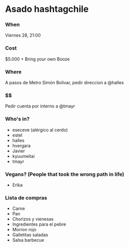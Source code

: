 # Asado hashtagchile

### When

Viernes 28, 21:00

### Cost

$5.000 + Bring your own Booze

### Where

A pasos de Metro Simón Bolivar, pedir direccion a @halles

### $$$$$$

Pedir cuenta por interno a @tmayr

### Who's in?
- eseceve (alérgico al cerdo)
- estel
- halles
- hvergara
- Javier
- kyuumeitai
- tmayr

### Vegans? (People that took the wrong path in life)
- Erika

### Lista de compras
- Carne
- Pan
- Chorizos y vienesas
- Ingredientes para el pebre
- Morron rojo
- Galletitas saladas
- Salsa barbecue
